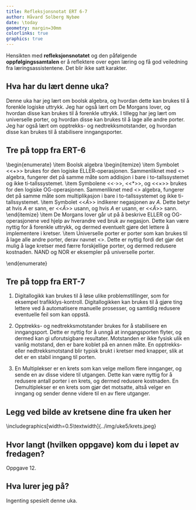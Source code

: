 ```yaml
---
title: Refleksjonsnotat ERT 6-7
author: Håvard Solberg Nybøe
date: \today
geometry: margin=30mm
colorlinks: true
graphics: true
---
```


Hensikten med **refleksjonsnotatet** og den påfølgende **oppfølgingssamtalen** er å reflektere over egen læring og få god veiledning fra læringsassistentene. Det blir ikke satt karakter.

## Hva har du lært denne uka?

Denne uka har jeg lært om boolsk algebra, og hvordan dette kan brukes til å forenkle logiske uttrykk. Jeg har også lært om De Morgans lover, og hvordan disse kan brukes til å forenkle uttrykk. I tillegg har jeg lært om universelle porter, og hvordan disse kan brukes til å lage alle andre porter. Jeg har også lært om opptrekks- og nedtrekksmotstander, og hvordan disse kan brukes til å stabilisere inngangsporter.

## Tre på topp fra ERT-6

\begin{enumerate}
\item Boolsk algebra
\begin{itemize}
\item Symbolet <<+>> brukes for den logiske ELLER-operasjonen. Sammenliknet med <<vanlig>> algebra, fungerer det på samme måte som addisjon i bare i to-tallssystemet og ikke ti-tallssystemet.
\item Symbolene <<$\cdot$>>, <<$*$>>, og <<$\times$>> brukes for den logiske OG-operasjonen. Sammenliknet med <<vanlig>> algebra, fungerer det på samme måte som multiplikasjon i bare i to-tallssystemet og ikke ti-tallssystemet.
\item Symbolet <<$\bar A$>> indikerer negasjonen av $A$. Dette betyr at hvis $A$ er sann, er <<$\bar A$>> usann, og hvis $A$ er usann, er <<$\bar A$>> sann.
\end{itemize}
\item De Morgans lover går ut på å beskrive ELLER og OG-operasjonene ved hjelp av hverandre ved bruk av negasjon. Dette kan være nyttig for å forenkle uttrykk, og dermed eventuelt gjøre det lettere å implementere i kretser.
\item Universelle porter er porter som kan brukes til å lage alle andre porter, derav navnet <<universelle>>. Dette er nyttig fordi det gjør det mulig å lage kretser med færre forskjellige porter, og dermed redusere kostnaden. NAND og NOR er eksempler på universelle porter.

\end{enumerate}

## Tre på topp fra ERT-7

1. Digitallogikk kan brukes til å løse ulike problemstillinger, som for eksempel trafikklys-kontroll. Digitallogikken kan brukes til å gjøre ting lettere ved å automatisere manuelle prosesser, og samtidig redusere eventuelle feil som kan oppstå.

1. Opptrekks- og nedtrekksmotstander brukes for å stabilisere en inngangsport. Dette er nyttig for å unngå at inngangsporten flyter, og dermed kan gi uforutsigbare resultater. Motstanden er ikke fysisk ulik en vanlig motstand, den er bare koblet på en annen måte. En opptrekks- eller nedtrekksmotstand blir typisk brukt i kretser med knapper, slik at det er en stabil inngang til porten.

1. En Multiplekser er en krets som kan velge mellom flere innganger, og sende en av disse videre til utgangen. Dette kan være nyttig for å redusere antall porter i en krets, og dermed redusere kostnaden. En Demultiplekser er en krets som gjør det motsatte, altså velger en inngang og sender denne videre til en av flere utganger.

## Legg ved bilde av kretsene dine fra uken her

\includegraphics[width=0.5\textwidth]{../img/uke5/krets.jpeg}

## Hvor langt (hvilken oppgave) kom du i løpet av fredagen?

Oppgave 12.

## Hva lurer jeg på?

Ingenting spesielt denne uka.
